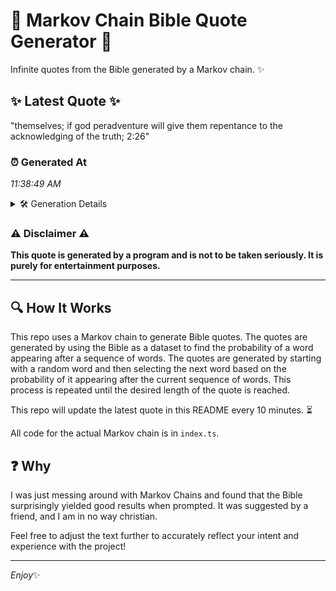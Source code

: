 # 📖 Markov Chain Bible Quote Generator 📖

Infinite quotes from the Bible generated by a Markov chain. ✨

## ✨ Latest Quote ✨
"themselves; if god peradventure will give them repentance to the acknowledging of the truth; 2:26"

### ⏰ Generated At
*11:38:49 AM*

<details>
    <summary>🛠️ Generation Details</summary>
    <p>
        <strong>🌱 Seed:</strong> themselves;<br>
        <strong>🔄 Iterations:</strong> 14<br>
        <strong>📜 Context History:</strong><br>[ themselves; ]: if<br>[ themselves;, if ]: god<br>[ themselves;, if, god ]: peradventure<br>[ themselves;, if, god, peradventure ]: will<br>[ themselves;, if, god, peradventure, will ]: give<br>[ themselves;, if, god, peradventure, will, give ]: them<br>[ if, god, peradventure, will, give, them ]: repentance<br>[ god, peradventure, will, give, them, repentance ]: to<br>[ peradventure, will, give, them, repentance, to ]: the<br>[ will, give, them, repentance, to, the ]: acknowledging<br>[ give, them, repentance, to, the, acknowledging ]: of<br>[ them, repentance, to, the, acknowledging, of ]: the<br>[ repentance, to, the, acknowledging, of, the ]: truth;<br>[ to, the, acknowledging, of, the, truth; ]: 2:26<br>
    </p>
</details>

### ⚠️ Disclaimer ⚠️
**This quote is generated by a program and is not to be taken seriously. It is purely for entertainment purposes.**

---

## 🔍 How It Works

This repo uses a Markov chain to generate Bible quotes. The quotes are generated by using the Bible as a dataset to find the probability of a word appearing after a sequence of words. The quotes are generated by starting with a random word and then selecting the next word based on the probability of it appearing after the current sequence of words. This process is repeated until the desired length of the quote is reached.

This repo will update the latest quote in this README every 10 minutes. ⏳

All code for the actual Markov chain is in `index.ts`.

## ❓ Why

I was just messing around with Markov Chains and found that the Bible surprisingly yielded good results when prompted. 
It was suggested by a friend, and I am in no way christian.

Feel free to adjust the text further to accurately reflect your intent and experience with the project!

---

*Enjoy*✨
